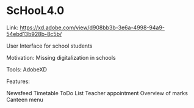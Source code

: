 # ScHooL4.0
Link: https://xd.adobe.com/view/d908bb3b-3e6a-4998-94a9-54ebd13b928b-8c5b/

User Interface for school students

Motivation: Missing digitalization in schools

Tools: AdobeXD

Features: 

Newsfeed
Timetable
ToDo List
Teacher appointment
Overview of marks
Canteen menu
